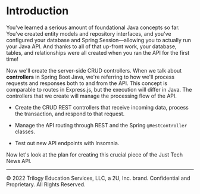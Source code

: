 # Introduction

You've learned a serious amount of foundational Java concepts so far. You've created entity models and repository interfaces, and you've configured your database and Spring Session—allowing you to actually run your Java API. And thanks to all of that up-front work, your database, tables, and relationships were all created when you ran the API for the first time!

Now we'll create the server-side CRUD controllers. When we talk about **controllers** in Spring Boot Java, we're referring to how we'll process requests and responses both to and from the API. This concept is comparable to routes in Express.js, but the execution will differ in Java. The controllers that we create will manage the processing flow of the API.

* Create the CRUD REST controllers that receive incoming data, process the transaction, and respond to that request.

* Manage the API routing through REST and the Spring `@RestController` classes.

* Test out new API endpoints with Insomnia.

Now let's look at the plan for creating this crucial piece of the Just Tech News API.

---
© 2022 Trilogy Education Services, LLC, a 2U, Inc. brand. Confidential and Proprietary. All Rights Reserved.